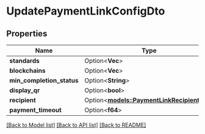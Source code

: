 # UpdatePaymentLinkConfigDto

## Properties

Name | Type | Description | Notes
------------ | ------------- | ------------- | -------------
**standards** | Option<**Vec<String>**> |  | [optional]
**blockchains** | Option<**Vec<String>**> |  | [optional]
**min_completion_status** | Option<**String**> |  | [optional]
**display_qr** | Option<**bool**> |  | [optional]
**recipient** | Option<[**models::PaymentLinkRecipientDto**](PaymentLinkRecipientDto.md)> |  | [optional]
**payment_timeout** | Option<**f64**> |  | [optional]

[[Back to Model list]](../README.md#documentation-for-models) [[Back to API list]](../README.md#documentation-for-api-endpoints) [[Back to README]](../README.md)


